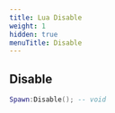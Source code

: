 ```yaml
---
title: Lua Disable
weight: 1
hidden: true
menuTitle: Disable
---
```

## Disable
```lua
Spawn:Disable(); -- void
```